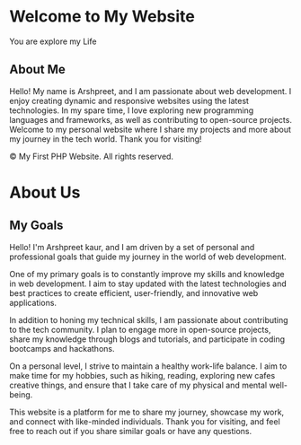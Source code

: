 <!-- /index.php -->
<?php include 'includes/header.php'; ?>
<main>
            <h1>Welcome to My Website</h1>
            <p>You are explore my Life</p>
            <section id="about-me">
            <h2>About Me</h2>
            <p>Hello! My name is Arshpreet, and I am passionate about web development. I enjoy creating dynamic and responsive websites using the latest technologies. In my spare time, I love exploring new programming languages and frameworks, as well as contributing to open-source projects. Welcome to my personal website where I share my projects and more about my journey in the tech world. Thank you for visiting!</p>
</section>
</main>
<?php include 'includes/footer.php'; ?>


<!-- /includes/footer.php -->
<footer>
    <p>&copy; <?= date("Y") ?> My First PHP Website. All rights reserved.</p>
</footer>
    
<!-- /about.php -->
<?php include 'includes/header.php'; ?>
<main>
    <h1>About Us</h1>
    <section id="my-goals">
        <h2>My Goals</h2>
        <p>Hello! I'm Arshpreet kaur, and I am driven by a set of personal and professional goals that guide my journey in the world of web development.</p>
        <p>One of my primary goals is to constantly improve my skills and knowledge in web development. I aim to stay updated with the latest technologies and best practices to create efficient, user-friendly, and innovative web applications.</p>
        <p>In addition to honing my technical skills, I am passionate about contributing to the tech community. I plan to engage more in open-source projects, share my knowledge through blogs and tutorials, and participate in coding bootcamps and hackathons.</p>
        <p>On a personal level, I strive to maintain a healthy work-life balance. I aim to make time for my hobbies, such as  hiking, reading, exploring new cafes creative things, and ensure that I take care of my physical and mental well-being.</p>
        <p>This website is a platform for me to share my journey, showcase my work, and connect with like-minded individuals. Thank you for visiting, and feel free to reach out if you share similar goals or have any questions.</p>
    </section>


</main>
<?php include 'includes/footer.php'; ?>
